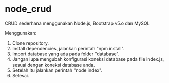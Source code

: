 # node_crud

CRUD sederhana menggunakan Node.js, Bootstrap v5.o dan MySQL

Menggunakan:

1. Clone repository.
2. Install dependencies, jalankan perintah "npm install".
3. Import database yang ada pada folder "database".
4. Jangan lupa mengubah konfigurasi koneksi database pada file index.js, sesuai dengan koneksi database anda.
5. Setelah itu jalankan perintah "node index".
6. Selesai.
